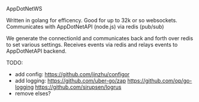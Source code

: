 AppDotNetWS

Written in golang for efficency. Good for up to 32k or so websockets.
Communicates with AppDotNetAPI (node.js) via redis (pub/sub)

We generate the connectionId and communicates back and forth over redis to set various settings.
Receives events via redis and relays events to AppDotNetAPI backend.

TODO:
- add config: https://github.com/jinzhu/configor
- add logging:
https://github.com/uber-go/zap
https://github.com/op/go-logging
https://github.com/sirupsen/logrus
- remove elses?
